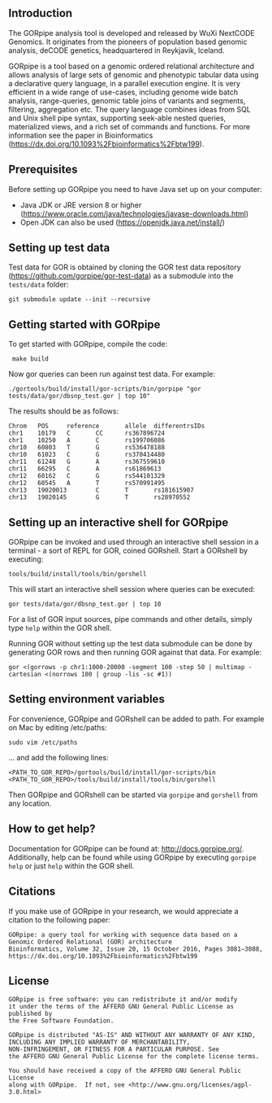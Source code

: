 ## Introduction

The GORpipe analysis tool is developed and released by WuXi NextCODE Genomics. It originates from the pioneers of population based genomic analysis, deCODE genetics, headquartered in Reykjavik, Iceland.
        
GORpipe is a tool based on a genomic ordered relational architecture and allows analysis of large sets of genomic and phenotypic tabular data using a declarative query language, in a parallel execution engine.  It is very efficient in a wide range of use-cases, including genome wide batch analysis, range-queries, genomic table joins of variants and segments, filtering, aggregation etc.  The query language combines ideas from SQL and Unix shell pipe syntax, supporting seek-able nested queries, materialized views, and a rich set of commands and functions.  For more information see the paper in Bioinformatics (https://dx.doi.org/10.1093%2Fbioinformatics%2Fbtw199).

## Prerequisites

Before setting up GORpipe you need to have Java set up on your computer:

* Java JDK or JRE version 8 or higher (https://www.oracle.com/java/technologies/javase-downloads.html)
* Open JDK can also be used (https://openjdk.java.net/install/)
    
## Setting up test data

Test data for GOR is obtained by cloning the GOR test data repository (https://github.com/gorpipe/gor-test-data) as a submodule into the `tests/data` folder:

    git submodule update --init --recursive

## Getting started with GORpipe

To get started with GORpipe, compile the code:

     make build
         
Now gor queries can been run against test data. For example:

    ./gortools/build/install/gor-scripts/bin/gorpipe "gor tests/data/gor/dbsnp_test.gor | top 10"

The results should be as follows:

    Chrom   POS     reference       allele  differentrsIDs
    chr1    10179   C       CC      rs367896724
    chr1    10250   A       C       rs199706086
    chr10   60803   T       G       rs536478188
    chr10   61023   C       G       rs370414480
    chr11   61248   G       A       rs367559610
    chr11   66295   C       A       rs61869613
    chr12   60162   C       G       rs544101329
    chr12   60545   A       T       rs570991495
    chr13   19020013        C       T       rs181615907
    chr13   19020145        G       T       rs28970552

## Setting up an interactive shell for GORpipe

GORpipe can be invoked and used through an interactive shell session in a terminal - a sort of REPL for GOR, coined GORshell. Start a GORshell by executing:

    tools/build/install/tools/bin/gorshell   
    
This will start an interactive shell session where queries can be executed:

    gor tests/data/gor/dbsnp_test.gor | top 10
        
For a list of GOR input sources, pipe commands and other details, simply type `help` within the GOR shell.

Running GOR without setting up the test data submodule can be done by generating GOR rows and then running GOR against that data. For example:

    gor <(gorrows -p chr1:1000-20000 -segment 100 -step 50 | multimap -cartesian <(norrows 100 | group -lis -sc #1))

## Setting environment variables

For convenience, GORpipe and GORshell can be added to path. For example on Mac by editing /etc/paths: 

    sudo vim /etc/paths 
    
... and add the following lines: 

    <PATH_TO_GOR_REPO>/gortools/build/install/gor-scripts/bin
    <PATH_TO_GOR_REPO>/tools/build/install/tools/bin/gorshell 

Then GORpipe and GORshell can be started via `gorpipe` and `gorshell` from any location.

## How to get help?

Documentation for GORpipe can be found at: http://docs.gorpipe.org/. Additionally, help can be found while using GORpipe
by executing `gorpipe help` or just `help` within the GOR shell.

## Citations
        
If you make use of GORpipe in your research, we would appreciate a citation to the following paper:
        
    GORpipe: a query tool for working with sequence data based on a Genomic Ordered Relational (GOR) architecture
    Bioinformatics, Volume 32, Issue 20, 15 October 2016, Pages 3081–3088,
    https://dx.doi.org/10.1093%2Fbioinformatics%2Fbtw199

## License

    GORpipe is free software: you can redistribute it and/or modify
    it under the terms of the AFFERO GNU General Public License as published by
    the Free Software Foundation.

    GORpipe is distributed "AS-IS" AND WITHOUT ANY WARRANTY OF ANY KIND,
    INCLUDING ANY IMPLIED WARRANTY OF MERCHANTABILITY,
    NON-INFRINGEMENT, OR FITNESS FOR A PARTICULAR PURPOSE. See
    the AFFERO GNU General Public License for the complete license terms.

    You should have received a copy of the AFFERO GNU General Public License
    along with GORpipe.  If not, see <http://www.gnu.org/licenses/agpl-3.0.html>